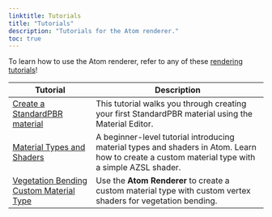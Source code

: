 ```yaml
---
linktitle: Tutorials
title: "Tutorials"
description: "Tutorials for the Atom renderer."
toc: true
---
```


To learn how to use the Atom renderer, refer to any of these [rendering tutorials](/docs/learning-guide/tutorials/rendering/)!

| Tutorial | Description |
| - | - |
| [Create a StandardPBR material](/docs/learning-guide/tutorials/rendering/create-standardpbr-material/) | This tutorial walks you through creating your first StandardPBR material using the Material Editor. | 
| [Material Types and Shaders](/docs/learning-guide/tutorials/rendering/get-started-materialtypes-and-shaders/) | A beginner-level tutorial introducing material types and shaders in Atom. Learn how to create a custom material type with a simple AZSL shader. | 
| [Vegetation Bending Custom Material Type](/docs/learning-guide/tutorials/rendering/vegetation-bending-tutorial) | Use the **Atom Renderer** to create a custom material type with custom vertex shaders for vegetation bending. |